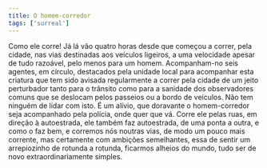 ```yaml
---
title: O homem-corredor
tags: ['surreal']
---
```


Como ele corre! Já lá vão quatro horas desde que começou a correr, pela cidade, nas vias destinadas aos veículos ligeiros, a uma velocidade apesar de tudo razoável, pelo menos para um homem. Acompanham-no seis agentes, em círculo, destacados pela unidade local para acompanhar esta criatura que tem sido avisada regularmente a correr pela cidade de um jeito perturbador tanto para o trânsito como para a sanidade dos observadores comuns que se deslocam pelos passeios ou a bordo de veículos. Não tem ninguém de lidar com isto. É um alívio, que doravante o homem-corredor seja acompanhado pela polícia, onde quer que vá. Corre ele pelas ruas, em direção à autoestrada, ele também faz autoestrada, de uma ponta a outra, e como o faz bem, e corremos nós noutras vias, de modo um pouco mais corrente, mas certamente com ambições semelhantes, essa de sentir um arrepiozinho de rotunda a rotunda, ficarmos alheios do mundo, tudo ser de novo extraordinariamente simples.
